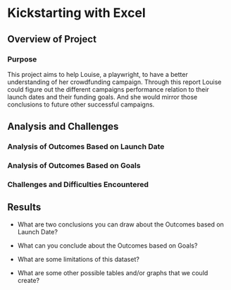 # Kickstarting with Excel

## Overview of Project

### Purpose
This project aims to help Louise, a playwright, to have a better understanding of her crowdfunding campaign. Through this report Louise could figure out the different campaigns performance relation to their launch dates and their funding goals. And she would mirror those conclusions to future other successful campaigns.  
## Analysis and Challenges

### Analysis of Outcomes Based on Launch Date

### Analysis of Outcomes Based on Goals

### Challenges and Difficulties Encountered

## Results

- What are two conclusions you can draw about the Outcomes based on Launch Date?

- What can you conclude about the Outcomes based on Goals?

- What are some limitations of this dataset?

- What are some other possible tables and/or graphs that we could create?
